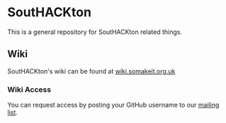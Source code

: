 # SoutHACKton

This is a general repository for SoutHACKton related things.

## Wiki

SoutHACKton's wiki can be found at [wiki.somakeit.org.uk](http://wiki.somakeit.org.uk/)

### Wiki Access
You can request access by posting your GitHub username to our [mailing list][].

[mailing list]: https://groups.google.com/forum/?fromgroups#!forum/southackton
